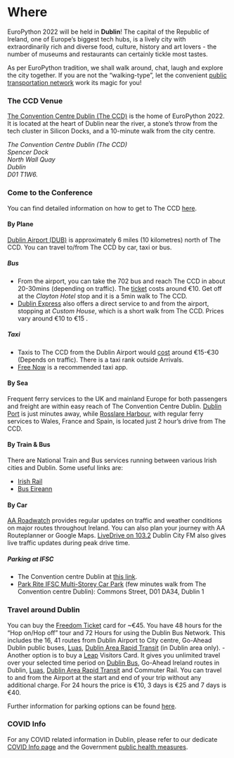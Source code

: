 # Where

EuroPython 2022 will be held in **Dublin**! The capital of the Republic of Ireland,
one of Europe’s biggest tech hubs, is a lively city with extraordinarily rich
and diverse food, culture, history and art lovers - the number of museums and
restaurants can certainly tickle most tastes.

As per EuroPython tradition, we shall walk around, chat, laugh and explore the
city together. If you are not the “walking-type”, let the convenient
[public transportation network](https://www.dublinpublictransport.ie/) work its
magic for you!

### The CCD Venue

[The Convention Centre Dublin (The CCD)](https://www.theccd.ie/) is the home of
EuroPython 2022. It is located at the heart of Dublin near the river, a stone’s
throw from the tech cluster in Silicon Docks, and a 10-minute walk from the city
centre.

<address>
The Convention Centre Dublin (The CCD)<br /> Spencer Dock<br /> North Wall
Quay<br /> Dublin<br /> D01 T1W6.
</address>

<Map />

### Come to the Conference

You can find detailed information on how to get to The CCD
[here](https://www.theccd.ie/how-to-get-here).

#### By Plane

[Dublin Airport (DUB)](https://www.dublinairport.com/) is approximately 6 miles
(10 kilometres) north of The CCD. You can travel to/from The CCD by car, taxi or
bus.

##### Bus

- From the airport, you can take the 702 bus and reach The CCD in about
  20-30mins (depending on traffic). The
  [ticket](https://www.aircoach.ie/book-tickets?orig=18&dest=30&pass%5B4%5D=1&pass%5B5%5D=0&pass%5B6%5D=0&tick=3&out=2022-02-27&o_tt=12%3A00&o_ts=after)
  costs around €10. Get off at the _Clayton Hotel_ stop and it is a 5min walk to
  The CCD.
- [Dublin Express](https://www.dublinairport.com/to-from-the-airport/by-bus/dublin-buses)
  also offers a direct service to and from the airport, stopping at _Custom
  House_, which is a short walk from The CCD. Prices vary around €10 to €15 .

##### Taxi

- Taxis to The CCD from the Dublin Airport would
  [cost](https://www.transportforireland.ie/fares/taxi-fare-estimator/) around
  €15-€30 (Depends on traffic). There is a taxi rank outside Arrivals.
- [Free Now](https://free-now.com/ie/) is a recommended taxi app.

#### By Sea

Frequent ferry services to the UK and mainland Europe for both passengers and
freight are within easy reach of The Convention Centre Dublin.
[Dublin Port](http://www.dublinport.ie/) is just minutes away, while
[Rosslare Harbour](http://rosslareeuroport.irishrail.ie/home/), with regular
ferry services to Wales, France and Spain, is located just 2 hour’s drive from
The CCD.

#### By Train & Bus

There are National Train and Bus services running between various Irish cities
and Dublin. Some useful links are:

- [Irish Rail](http://www.irishrail.ie/)
- [Bus Eireann](http://www.buseireann.ie/)

#### By Car

[AA Roadwatch](https://www.theaa.ie/routes/newsroom/) provides regular updates
on traffic and weather conditions on major routes throughout Ireland. You can
also plan your journey with AA Routeplanner or Google Maps.
[LiveDrive on 103.2](https://www2.livedrive.com/) Dublin City FM also gives live
traffic updates during peak drive time.

##### Parking at IFSC

- The Convention centre Dublin at
  [this link](https://www.eurocarparks.ie/ccdparking/).
- [Park Rite IFSC Multi-Storey Car Park](https://www.parkrite.ie/carparks/ifsc)
  (few minutes walk from The Convention centre Dublin): Commons Street, D01
  DA34, Dublin 1

### Travel around Dublin

You can buy the [Freedom Ticket](https://dodublin.ie/dodublin-card) card for
~€45. You have 48 hours for the “Hop on/Hop off” tour and 72 Hours for using the
Dublin Bus Network. This includes the 16, 41 routes from Dublin Airport to City
centre, Go-Ahead Dublin public buses, [Luas](https://luas.ie/),
[Dublin Area Rapid Transit](https://www.irishrail.ie/en-ie/about-us/iarnrod-eireann-services/dart-commuter)
(in Dublin area only). - Another option is to buy a
[Leap](https://about.leapcard.ie/leap-visitor-card) Visitors Card. It gives you
unlimited travel over your selected time period on
[Dublin Bus](http://www.dublinbus.ie/), Go-Ahead Ireland routes in Dublin,
[Luas](https://luas.ie/),
[Dublin Area Rapid Transit](https://www.irishrail.ie/en-ie/about-us/iarnrod-eireann-services/dart-commuter)
and Commuter Rail. You can travel to and from the Airport at the start and end
of your trip without any additional charge. For 24 hours the price is €10, 3
days is €25 and 7 days is €40.

Further information for parking options can be found
[here](https://www.parkrite.ie/find-a-car-park).

### COVID Info

For any COVID related information in Dublin, please refer to our dedicate
[COVID Info page](/covid-info) and the Government
[public health measures](https://www.gov.ie/en/campaigns/c36c85-covid-19-coronavirus/).
